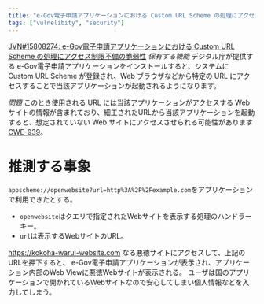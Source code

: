 ```yaml
---
title: "e-Gov電子申請アプリケーションにおける Custom URL Scheme の処理にアクセス制限不備の脆弱性 を読んで"
tags: ["vulnelibity", "security"]
---
```


[JVN#15808274: e-Gov電子申請アプリケーションにおける Custom URL Scheme の処理にアクセス制限不備の脆弱性](https://jvn.jp/jp/JVN15808274/index.html)
*保有する機能*
デジタル庁が提供する e-Gov電子申請アプリケーションをインストールすると、システムに Custom URL Scheme が登録され、Web ブラウザなどから特定の URL にアクセスすることで当該アプリケーションが起動されるようになります。

*問題*
このとき使用される URL には当該アプリケーションがアクセスする Web サイトの情報が含まれており、細工されたURLから当該アプリケーションを起動すると、想定されていない Web サイトにアクセスさせられる可能性があります [CWE-939](https://cwe.mitre.org/data/definitions/939.html)。

# 推測する事象
`appscheme://openwebsite?url=http%3A%2F%2Fexample.com`をアプリケーションで利用できたとする。
* `openwebsite`はクエリで指定されたWebサイトを表示する処理のハンドラーキー。
* `url`は表示するWebサイトのURL。

https://kokoha-warui-website.com なる悪徳サイトにアクセスして、上記のURLを押下すると、
e-Gov電子申請アプリケーションが表示され、アプリケーション内部のWeb Viewに悪徳Webサイトが表示される。
ユーザは国のアプリケーションで開かれているWebサイトなので安心してしまい個人情報などを入力してしまう。
